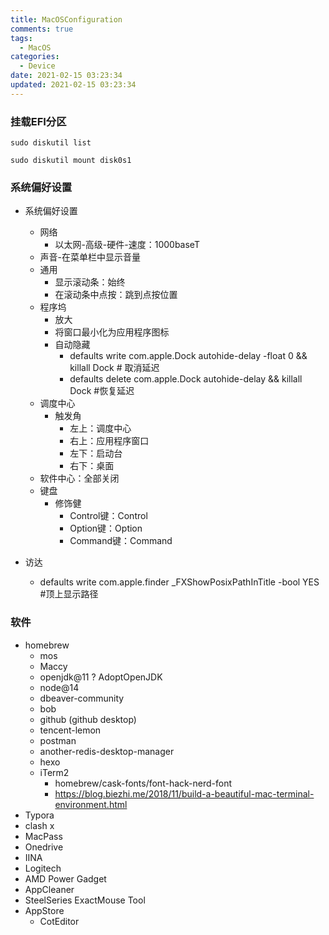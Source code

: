 ```yaml
---
title: MacOSConfiguration
comments: true
tags:
  - MacOS
categories:
  - Device
date: 2021-02-15 03:23:34
updated: 2021-02-15 03:23:34
---
```




### 挂载EFI分区

`sudo diskutil list`

`sudo diskutil mount disk0s1`

### 系统偏好设置

- 系统偏好设置
  - 网络
    - 以太网-高级-硬件-速度：1000baseT
  - 声音-在菜单栏中显示音量
  - 通用
    - 显示滚动条：始终
    - 在滚动条中点按：跳到点按位置
  - 程序坞
    - 放大
    - 将窗口最小化为应用程序图标
    - 自动隐藏
      - defaults write com.apple.Dock autohide-delay -float 0 && killall Dock   # 取消延迟
      - defaults delete com.apple.Dock autohide-delay && killall Dock   #恢复延迟
  - 调度中心
    - 触发角
      - 左上：调度中心
      - 右上：应用程序窗口
      - 左下：启动台
      - 右下：桌面
  - 软件中心：全部关闭
  - 键盘
    - 修饰健
      - Control键：Control
      - Option键：Option
      - Command键：Command

- 访达
  - defaults write com.apple.finder _FXShowPosixPathInTitle -bool YES    #顶上显示路径

### 软件

- homebrew
  - mos
  - Maccy
  - openjdk@11 ? AdoptOpenJDK
  - node@14
  - dbeaver-community
  - bob
  - github  (github desktop)
  - tencent-lemon
  - postman
  - another-redis-desktop-manager
  - hexo
  - iTerm2
    - homebrew/cask-fonts/font-hack-nerd-font
    - https://blog.biezhi.me/2018/11/build-a-beautiful-mac-terminal-environment.html
- Typora
- clash x
- MacPass
- Onedrive
- IINA
- Logitech
- AMD Power Gadget
- AppCleaner
- SteelSeries ExactMouse Tool
- AppStore
  - CotEditor

